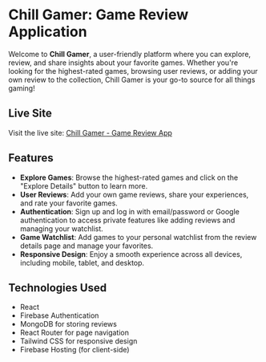# Chill Gamer: Game Review Application

Welcome to **Chill Gamer**, a user-friendly platform where you can explore, review, and share insights about your favorite games. Whether you're looking for the highest-rated games, browsing user reviews, or adding your own review to the collection, Chill Gamer is your go-to source for all things gaming!

## Live Site
Visit the live site: [Chill Gamer - Game Review App](https://reviews-games.web.app/)

## Features
- **Explore Games**: Browse the highest-rated games and click on the "Explore Details" button to learn more.
- **User Reviews**: Add your own game reviews, share your experiences, and rate your favorite games.
- **Authentication**: Sign up and log in with email/password or Google authentication to access private features like adding reviews and managing your watchlist.
- **Game Watchlist**: Add games to your personal watchlist from the review details page and manage your favorites.
- **Responsive Design**: Enjoy a smooth experience across all devices, including mobile, tablet, and desktop.

## Technologies Used
- React
- Firebase Authentication
- MongoDB for storing reviews
- React Router for page navigation
- Tailwind CSS for responsive design
- Firebase Hosting (for client-side)
<!-- thanks -->

